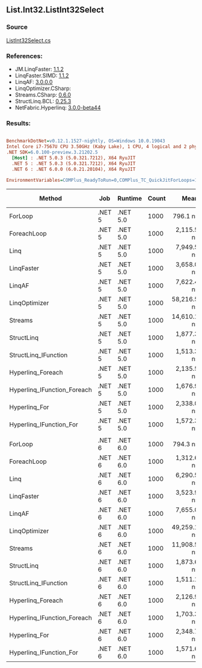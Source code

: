 ﻿## List.Int32.ListInt32Select

### Source
[ListInt32Select.cs](../LinqBenchmarks/List/Int32/ListInt32Select.cs)

### References:
- JM.LinqFaster: [1.1.2](https://www.nuget.org/packages/JM.LinqFaster/1.1.2)
- LinqFaster.SIMD: [1.1.2](https://www.nuget.org/packages/LinqFaster.SIMD/1.0.3)
- LinqAF: [3.0.0.0](https://www.nuget.org/packages/LinqAF/3.0.0.0)
- LinqOptimizer.CSharp: [](https://www.nuget.org/packages/LinqOptimizer.CSharp/)
- Streams.CSharp: [0.6.0](https://www.nuget.org/packages/Streams.CSharp/0.6.0)
- StructLinq.BCL: [0.25.3](https://www.nuget.org/packages/StructLinq.BCL/0.25.3)
- NetFabric.Hyperlinq: [3.0.0-beta44](https://www.nuget.org/packages/NetFabric.Hyperlinq/3.0.0-beta44)

### Results:
``` ini

BenchmarkDotNet=v0.12.1.1527-nightly, OS=Windows 10.0.19043
Intel Core i7-7567U CPU 3.50GHz (Kaby Lake), 1 CPU, 4 logical and 2 physical cores
.NET SDK=6.0.100-preview.3.21202.5
  [Host] : .NET 5.0.3 (5.0.321.7212), X64 RyuJIT
  .NET 5 : .NET 5.0.3 (5.0.321.7212), X64 RyuJIT
  .NET 6 : .NET 6.0.0 (6.0.21.20104), X64 RyuJIT

EnvironmentVariables=COMPlus_ReadyToRun=0,COMPlus_TC_QuickJitForLoops=1,COMPlus_TieredPGO=1  

```
|                      Method |    Job |  Runtime | Count |        Mean |       Error |      StdDev |      Median | Ratio | RatioSD |   Gen 0 | Gen 1 | Gen 2 | Allocated |
|---------------------------- |------- |--------- |------ |------------:|------------:|------------:|------------:|------:|--------:|--------:|------:|------:|----------:|
|                     ForLoop | .NET 5 | .NET 5.0 |  1000 |    796.1 ns |     4.60 ns |     3.84 ns |    795.9 ns |  1.00 |    0.00 |       - |     - |     - |         - |
|                 ForeachLoop | .NET 5 | .NET 5.0 |  1000 |  2,115.5 ns |    13.11 ns |    11.62 ns |  2,116.6 ns |  2.66 |    0.02 |       - |     - |     - |         - |
|                        Linq | .NET 5 | .NET 5.0 |  1000 |  7,949.5 ns |    35.83 ns |    29.92 ns |  7,956.5 ns |  9.99 |    0.06 |  0.0305 |     - |     - |      72 B |
|                  LinqFaster | .NET 5 | .NET 5.0 |  1000 |  3,658.0 ns |    59.49 ns |    55.64 ns |  3,670.9 ns |  4.60 |    0.06 |  1.9379 |     - |     - |   4,056 B |
|                      LinqAF | .NET 5 | .NET 5.0 |  1000 |  7,622.4 ns |    21.72 ns |    19.25 ns |  7,618.8 ns |  9.57 |    0.05 |       - |     - |     - |         - |
|               LinqOptimizer | .NET 5 | .NET 5.0 |  1000 | 58,216.5 ns | 1,588.16 ns | 4,682.74 ns | 54,715.3 ns | 69.63 |    3.19 | 15.3809 |     - |     - |  32,257 B |
|                     Streams | .NET 5 | .NET 5.0 |  1000 | 14,610.1 ns |    70.65 ns |    59.00 ns | 14,614.1 ns | 18.35 |    0.09 |  0.2899 |     - |     - |     608 B |
|                  StructLinq | .NET 5 | .NET 5.0 |  1000 |  1,877.3 ns |     4.84 ns |     4.29 ns |  1,877.1 ns |  2.36 |    0.01 |  0.0153 |     - |     - |      32 B |
|        StructLinq_IFunction | .NET 5 | .NET 5.0 |  1000 |  1,513.3 ns |     2.93 ns |     2.44 ns |  1,513.7 ns |  1.90 |    0.01 |       - |     - |     - |         - |
|           Hyperlinq_Foreach | .NET 5 | .NET 5.0 |  1000 |  2,135.5 ns |    16.81 ns |    14.90 ns |  2,132.4 ns |  2.68 |    0.02 |       - |     - |     - |         - |
| Hyperlinq_IFunction_Foreach | .NET 5 | .NET 5.0 |  1000 |  1,676.9 ns |     3.26 ns |     2.72 ns |  1,676.7 ns |  2.11 |    0.01 |       - |     - |     - |         - |
|               Hyperlinq_For | .NET 5 | .NET 5.0 |  1000 |  2,338.0 ns |    17.53 ns |    16.39 ns |  2,337.4 ns |  2.94 |    0.02 |       - |     - |     - |         - |
|     Hyperlinq_IFunction_For | .NET 5 | .NET 5.0 |  1000 |  1,572.3 ns |     5.88 ns |     4.59 ns |  1,571.7 ns |  1.98 |    0.01 |       - |     - |     - |         - |
|                             |        |          |       |             |             |             |             |       |         |         |       |       |           |
|                     ForLoop | .NET 6 | .NET 6.0 |  1000 |    794.3 ns |     3.28 ns |     3.07 ns |    794.4 ns |  1.00 |    0.00 |       - |     - |     - |         - |
|                 ForeachLoop | .NET 6 | .NET 6.0 |  1000 |  1,312.6 ns |     4.85 ns |     4.30 ns |  1,312.3 ns |  1.65 |    0.01 |       - |     - |     - |         - |
|                        Linq | .NET 6 | .NET 6.0 |  1000 |  6,290.5 ns |    33.60 ns |    29.79 ns |  6,282.4 ns |  7.92 |    0.05 |  0.0305 |     - |     - |      72 B |
|                  LinqFaster | .NET 6 | .NET 6.0 |  1000 |  3,523.9 ns |    18.93 ns |    14.78 ns |  3,526.7 ns |  4.44 |    0.03 |  1.9379 |     - |     - |   4,056 B |
|                      LinqAF | .NET 6 | .NET 6.0 |  1000 |  7,655.0 ns |    25.33 ns |    21.15 ns |  7,659.9 ns |  9.64 |    0.04 |       - |     - |     - |         - |
|               LinqOptimizer | .NET 6 | .NET 6.0 |  1000 | 49,259.1 ns |   513.20 ns |   951.26 ns | 48,938.8 ns | 61.90 |    1.35 | 15.1978 |     - |     - |  31,816 B |
|                     Streams | .NET 6 | .NET 6.0 |  1000 | 11,908.5 ns |    72.04 ns |    67.39 ns | 11,884.3 ns | 14.99 |    0.09 |  0.2899 |     - |     - |     608 B |
|                  StructLinq | .NET 6 | .NET 6.0 |  1000 |  1,873.6 ns |     7.70 ns |     6.83 ns |  1,872.3 ns |  2.36 |    0.01 |  0.0153 |     - |     - |      32 B |
|        StructLinq_IFunction | .NET 6 | .NET 6.0 |  1000 |  1,511.1 ns |     3.25 ns |     2.72 ns |  1,511.7 ns |  1.90 |    0.01 |       - |     - |     - |         - |
|           Hyperlinq_Foreach | .NET 6 | .NET 6.0 |  1000 |  2,126.9 ns |    12.38 ns |    10.34 ns |  2,125.0 ns |  2.68 |    0.02 |       - |     - |     - |         - |
| Hyperlinq_IFunction_Foreach | .NET 6 | .NET 6.0 |  1000 |  1,703.3 ns |     3.52 ns |     3.29 ns |  1,702.9 ns |  2.14 |    0.01 |       - |     - |     - |         - |
|               Hyperlinq_For | .NET 6 | .NET 6.0 |  1000 |  2,348.7 ns |     9.10 ns |     7.10 ns |  2,348.6 ns |  2.96 |    0.02 |       - |     - |     - |         - |
|     Hyperlinq_IFunction_For | .NET 6 | .NET 6.0 |  1000 |  1,571.6 ns |     4.98 ns |     4.41 ns |  1,572.0 ns |  1.98 |    0.01 |       - |     - |     - |         - |
